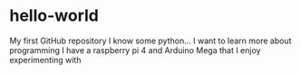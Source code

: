 # hello-world
My first GitHub repository
I know some python... I want to learn more about programming
I have a raspberry pi 4 and Arduino Mega that I enjoy experimenting with
